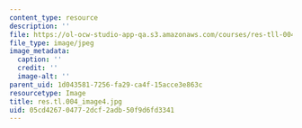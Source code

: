 ```yaml
---
content_type: resource
description: ''
file: https://ol-ocw-studio-app-qa.s3.amazonaws.com/courses/res-tll-004-stem-concept-videos-fall-2013/05cd426704772dcf2adb50f9d6fd3341_res.tl.004_image4.jpg
file_type: image/jpeg
image_metadata:
  caption: ''
  credit: ''
  image-alt: ''
parent_uid: 1d043581-7256-fa29-ca4f-15acce3e863c
resourcetype: Image
title: res.tl.004_image4.jpg
uid: 05cd4267-0477-2dcf-2adb-50f9d6fd3341
---
```

